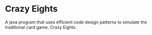 # Crazy Eights

A java program that uses efficient code design patterns to simulate the traditional card game, Crazy Eights.
